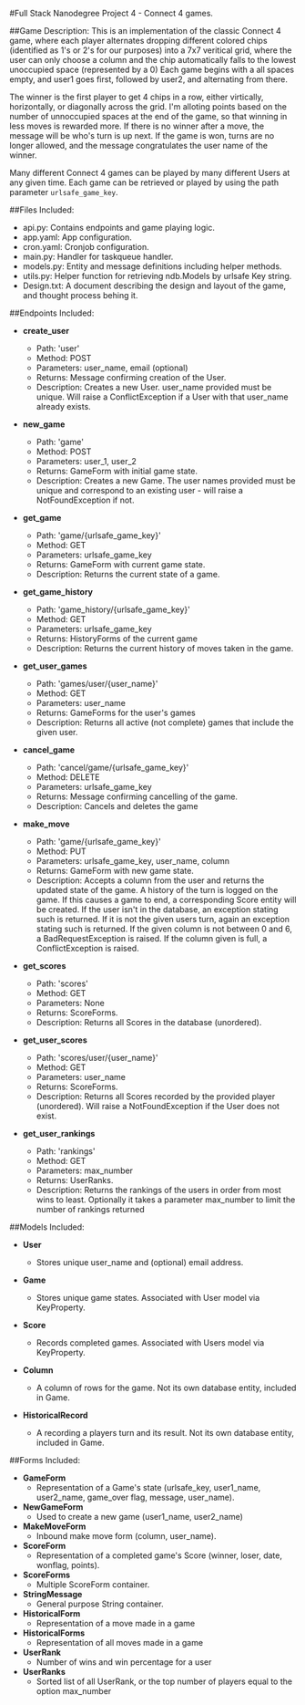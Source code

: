 #Full Stack Nanodegree Project 4 - Connect 4 games. 

##Game Description:
This is an implementation of the classic Connect 4 game, where each player 
alternates dropping different colored chips (identified as 1's or 2's for our 
purposes) into a 7x7 veritical grid, where the user can only choose a column 
and the chip automatically falls to the lowest unoccupied space (represented 
by a 0) Each game begins with a all spaces empty, and user1 goes first, 
followed by user2, and alternating from there. 

The winner is the first player to get 4 chips in a row, either virtically, 
horizontally, or diagonally across the grid.  I'm alloting points based on the 
number of unnoccupied spaces at the end of the game, so that winning in less 
moves is rewarded more.  If there is no winner after a move, the message will 
be who's turn is up next.  If the game is won, turns are no longer allowed, and
the message congratulates the user name of the winner. 

Many different Connect 4 games can be played by many different Users at any
given time. Each game can be retrieved or played by using the path parameter
`urlsafe_game_key`.

##Files Included:
 - api.py: Contains endpoints and game playing logic.
 - app.yaml: App configuration.
 - cron.yaml: Cronjob configuration.
 - main.py: Handler for taskqueue handler.
 - models.py: Entity and message definitions including helper methods.
 - utils.py: Helper function for retrieving ndb.Models by urlsafe Key string.
 - Design.txt: A document describing the design and layout of the game, and 
 thought process behing it. 

##Endpoints Included:
 - **create_user**
    - Path: 'user'
    - Method: POST
    - Parameters: user_name, email (optional)
    - Returns: Message confirming creation of the User.
    - Description: Creates a new User. user_name provided must be unique. Will 
    raise a ConflictException if a User with that user_name already exists.
    
 - **new_game**
    - Path: 'game'
    - Method: POST
    - Parameters: user_1, user_2
    - Returns: GameForm with initial game state.
    - Description: Creates a new Game. The user names provided must be unique 
    and correspond to an existing user - will raise a NotFoundException if not.
     
 - **get_game**
    - Path: 'game/{urlsafe_game_key}'
    - Method: GET
    - Parameters: urlsafe_game_key
    - Returns: GameForm with current game state.
    - Description: Returns the current state of a game.

 - **get_game_history**
    - Path: 'game_history/{urlsafe_game_key}'
    - Method: GET
    - Parameters: urlsafe_game_key
    - Returns: HistoryForms of the current game
    - Description: Returns the current history of moves taken in the game.
    
 - **get_user_games**
    - Path: 'games/user/{user_name}'
    - Method: GET
    - Parameters: user_name
    - Returns: GameForms for the user's games
    - Description: Returns all active (not complete) games that include the 
    given user.

- **cancel_game**
    - Path: 'cancel/game/{urlsafe_game_key}'
    - Method: DELETE
    - Parameters: urlsafe_game_key
    - Returns: Message confirming cancelling of the game.
    - Description: Cancels and deletes the game
    
- **make_move**
    - Path: 'game/{urlsafe_game_key}'
    - Method: PUT
    - Parameters: urlsafe_game_key, user_name, column
    - Returns: GameForm with new game state.
    - Description: Accepts a column from the user and returns the updated state
    of the game. A history of the turn is logged on the game. If this causes a 
    game to end, a corresponding Score entity will be created.  If the user 
    isn't in the database, an exception stating such is returned.  If it is not 
    the given users turn, again an exception stating such is returned. If the 
    given column is not between 0 and 6, a BadRequestException is raised.  If the 
    column given is full, a ConflictException is raised. 
    
- **get_scores**
    - Path: 'scores'
    - Method: GET
    - Parameters: None
    - Returns: ScoreForms.
    - Description: Returns all Scores in the database (unordered).
    
- **get_user_scores**
    - Path: 'scores/user/{user_name}'
    - Method: GET
    - Parameters: user_name
    - Returns: ScoreForms. 
    - Description: Returns all Scores recorded by the provided player (unordered).
    Will raise a NotFoundException if the User does not exist.

- **get_user_rankings**
    - Path: 'rankings'
    - Method: GET
    - Parameters: max_number
    - Returns: UserRanks. 
    - Description: Returns the rankings of the users in order from most wins to
    least.  Optionally it takes a parameter max_number to limit the number of 
    rankings returned

##Models Included:
 - **User**
    - Stores unique user_name and (optional) email address.
    
 - **Game**
    - Stores unique game states. Associated with User model via KeyProperty.
    
 - **Score**
    - Records completed games. Associated with Users model via KeyProperty.

 - **Column**
    - A column of rows for the game.  Not its own database entity, included in
    Game.

 - **HistoricalRecord**
    - A recording a players turn and its result. Not its own database entity,
     included in Game.
    
##Forms Included:
 - **GameForm**
    - Representation of a Game's state (urlsafe_key, user1_name, user2_name,
    game_over flag, message, user_name).
 - **NewGameForm**
    - Used to create a new game (user1_name, user2_name)
 - **MakeMoveForm**
    - Inbound make move form (column, user_name).
 - **ScoreForm**
    - Representation of a completed game's Score (winner, loser, date, wonflag,
    points).
 - **ScoreForms**
    - Multiple ScoreForm container.
 - **StringMessage**
    - General purpose String container.
 - **HistoricalForm**
    - Representation of a move made in a game
 - **HistoricalForms**
    - Representation of all moves made in a game
 - **UserRank**
    - Number of wins and win percentage for a user
 - **UserRanks**
    - Sorted list of all UserRank, or the top number of players equal to 
    the option max_number
 